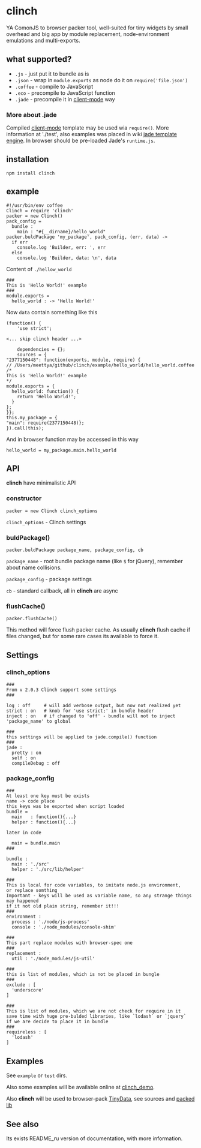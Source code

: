 
# clinch

YA ComonJS to browser packer tool, well-suited for tiny widgets by small overhead and big app by module replacement, node-environment emulations and multi-exports.

## what supported?

 - `.js`      - just put it to bundle as is
 - `.json`    - wrap in `module.exports` as node do it on `require('file.json')`
 - `.coffee`  - compile to JavaScript
 - `.eco`     - precompile to JavaScript function
 - `.jade`    - precompile it in [client-mode](https://github.com/visionmedia/jade#a4) way

### More about .jade

Compiled [client-mode](https://github.com/visionmedia/jade#a4) template may be used wia `require()`. More information at './test', also examples was placed in wiki [jade template engine](https://github.com/Meettya/clinch/wiki/Jade-template-engine-support). In browser should be pre-loaded Jade's `runtime.js`.

## installation

    npm install clinch

## example

    #!/usr/bin/env coffee
    Clinch = require 'clinch'
    packer = new Clinch()
    pack_config = 
      bundle : 
        main : "#{__dirname}/hello_world"
    packer.buldPackage 'my_package', pack_config, (err, data) ->
      if err
        console.log 'Builder, err: ', err
      else
        console.log 'Builder, data: \n', data

Content of `./hellow_world`

    ###
    This is 'Hello World!' example
    ###
    module.exports = 
      hello_world : -> 'Hello World!'

Now `data` contain something like this

    (function() {
        'use strict';
        
    <... skip clinch header ...>

        dependencies = {};
        sources = {
    "2377150448": function(exports, module, require) {
    // /Users/meettya/github/clinch/example/hello_world/hello_world.coffee 
    /*
    This is 'Hello World!' example
    */
    module.exports = {
      hello_world: function() {
        return 'Hello World!';
      }
    };
    }};
    this.my_package = {
    "main": require(2377150448)};
    }).call(this);

And in browser function may be accessed in this way

    hello_world = my_package.main.hello_world

## API

**clinch** have minimalistic API

### constructor

    packer = new Clinch clinch_options

`clinch_options` - Clinch settings


### buldPackage()

    packer.buldPackage package_name, package_config, cb

`package_name` - root bundle package name (like `$` for jQuery), remember about name collisions.

`package_config` - package settings

`cb` - standard callback, all in **clinch** are async

### flushCache()

    packer.flushCache()

This method will force flush packer cache. As usually **clinch** flush cache if files changed, but for some rare cases its available to force it.

## Settings

### clinch_options

    ###
    From v 2.0.3 Clinch support some settings
    ###

    log : off     # will add verbose output, but now not realized yet
    strict : on   # knob for 'use strict;' in bundle header
    inject : on   # if changed to 'off' - bundle will not to inject 'package_name' to global

    ###
    this settings will be applied to jade.compile() function
    ###
    jade :
      pretty : on
      self : on
      compileDebug : off

### package_config

    ###
    At least one key must be exists
    name -> code place
    this keys was be exported when script loaded
    bundle = 
      main   : function(){...}
      helper : function(){...}

    later in code

      main = bundle.main
    ###

    bundle :
      main : './src'
      helper : './src/lib/helper'

    ###
    This is local for code variables, to imitate node.js environment,
    or replace somthing
    Important - keys will be used as variable name, so any strange things may happened
    if it not old plain string, remember it!!!
    ###
    environment :
      process : './node/js-process'
      console : './node_modules/console-shim'

    ###
    This part replace modules with browser-spec one
    ###
    replacement :
      util : './node_modules/js-util'

    ###
    this is list of modules, which is not be placed in bungle
    ###
    exclude : [
      'underscore'
    ]

    ###
    This is list of modules, which we are not check for require in it
    save time with huge pre-bulded libraries, like `lodash` or `jquery`
    if we are decide to place it in bundle
    ###
    requireless : [
      'lodash'
    ]

## Examples

See `example` or `test` dirs.

Also some examples will be available online at [clinch_demo](http://meettya.github.com/clinch_demo/index.html).

Also **clinch** will be used to browser-pack [TinyData](http://meettya.github.com/TinyData/demo.html), see sources and [packed lib](https://github.com/Meettya/TinyData/blob/master/lib_browser/tinydata.js)

## See also

Its exists README_ru version of documentation, with more information.

